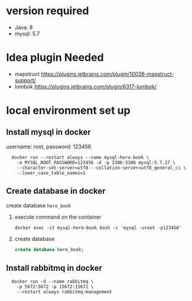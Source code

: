 # version required
* Java: 8
* mysql: 5.7

# Idea plugin Needed
* mapstruct https://plugins.jetbrains.com/plugin/10036-mapstruct-support/
* lombok https://plugins.jetbrains.com/plugin/6317-lombok/

# local environment set up
## Install mysql in docker
username: root, password: 123456
```shell script
  docker run --restart always --name mysql-hero-book \
    -e MYSQL_ROOT_PASSWORD=123456 -d -p 3306:3306 mysql:5.7.27 \
    --character-set-server=utf8 --collation-server=utf8_general_ci \
    --lower_case_table_names=1
  ``` 
## Create database in docker
create database `hero_book`
1. execute command on the container
    ```shell script
    docker exec -it mysql-hero-book bash -c 'mysql -uroot -p123456'
    ```
2. create database
    ```sql
   create database hero_book;
    ```
## Install rabbitmq in docker
```shell script
  docker run -d --name rabbitmq \
    -p 5672:5672 -p 15672:15672 \
    --restart always rabbitmq:management
```
